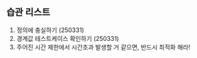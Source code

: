 ## 습관 리스트

1. 정의에 충실하기 (250331)
2. 경계값 테스트케이스 확인하기 (250331)
3. 주어진 시간 제한에서 시간초과 발생할 거 같으면, 반드시 최적화 해라!